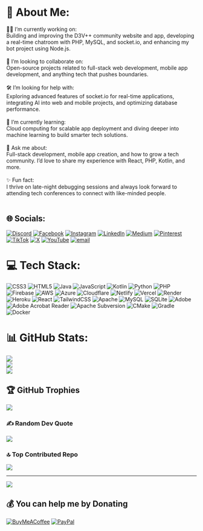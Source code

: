 # 💫 About Me:
👨‍💻 I’m currently working on:<br>Building and improving the D3V++ community website and app, developing a real-time chatroom with PHP, MySQL, and socket.io, and enhancing my bot project using Node.js.<br><br>🤝 I’m looking to collaborate on:<br>Open-source projects related to full-stack web development, mobile app development, and anything tech that pushes boundaries.<br><br>🛠️ I’m looking for help with:<br>Exploring advanced features of socket.io for real-time applications, integrating AI into web and mobile projects, and optimizing database performance.<br><br>🌱 I’m currently learning:<br>Cloud computing for scalable app deployment and diving deeper into machine learning to build smarter tech solutions.<br><br>💬 Ask me about:<br>Full-stack development, mobile app creation, and how to grow a tech community. I’d love to share my experience with React, PHP, Kotlin, and more.<br><br>✨ Fun fact:<br>I thrive on late-night debugging sessions and always look forward to attending tech conferences to connect with like-minded people.<br><br>


## 🌐 Socials:
[![Discord](https://img.shields.io/badge/Discord-%237289DA.svg?logo=discord&logoColor=white)](https://discord.gg/samkiel488) [![Facebook](https://img.shields.io/badge/Facebook-%231877F2.svg?logo=Facebook&logoColor=white)](https://facebook.com/samkiel06) [![Instagram](https://img.shields.io/badge/Instagram-%23E4405F.svg?logo=Instagram&logoColor=white)](https://instagram.com/samkiel.dev) [![LinkedIn](https://img.shields.io/badge/LinkedIn-%230077B5.svg?logo=linkedin&logoColor=white)](https://linkedin.com/in/samkiel488) [![Medium](https://img.shields.io/badge/Medium-12100E?logo=medium&logoColor=white)](https://medium.com/@samkiel) [![Pinterest](https://img.shields.io/badge/Pinterest-%23E60023.svg?logo=Pinterest&logoColor=white)](https://pinterest.com/samkiel488) [![TikTok](https://img.shields.io/badge/TikTok-%23000000.svg?logo=TikTok&logoColor=white)](https://tiktok.com/@samkiel488) [![X](https://img.shields.io/badge/X-black.svg?logo=X&logoColor=white)](https://x.com/samkiel_dev) [![YouTube](https://img.shields.io/badge/YouTube-%23FF0000.svg?logo=YouTube&logoColor=white)](https://youtube.com/@samkieldev) [![email](https://img.shields.io/badge/Email-D14836?logo=gmail&logoColor=white)](mailto:samuelezekiel488@gmail.com) 

# 💻 Tech Stack:
![CSS3](https://img.shields.io/badge/css3-%231572B6.svg?style=for-the-badge&logo=css3&logoColor=white) ![HTML5](https://img.shields.io/badge/html5-%23E34F26.svg?style=for-the-badge&logo=html5&logoColor=white) ![Java](https://img.shields.io/badge/java-%23ED8B00.svg?style=for-the-badge&logo=openjdk&logoColor=white) ![JavaScript](https://img.shields.io/badge/javascript-%23323330.svg?style=for-the-badge&logo=javascript&logoColor=%23F7DF1E) ![Kotlin](https://img.shields.io/badge/kotlin-%237F52FF.svg?style=for-the-badge&logo=kotlin&logoColor=white) ![Python](https://img.shields.io/badge/python-3670A0?style=for-the-badge&logo=python&logoColor=ffdd54) ![PHP](https://img.shields.io/badge/php-%23777BB4.svg?style=for-the-badge&logo=php&logoColor=white) ![Firebase](https://img.shields.io/badge/firebase-%23039BE5.svg?style=for-the-badge&logo=firebase) ![AWS](https://img.shields.io/badge/AWS-%23FF9900.svg?style=for-the-badge&logo=amazon-aws&logoColor=white) ![Azure](https://img.shields.io/badge/azure-%230072C6.svg?style=for-the-badge&logo=microsoftazure&logoColor=white) ![Cloudflare](https://img.shields.io/badge/Cloudflare-F38020?style=for-the-badge&logo=Cloudflare&logoColor=white) ![Netlify](https://img.shields.io/badge/netlify-%23000000.svg?style=for-the-badge&logo=netlify&logoColor=#00C7B7) ![Vercel](https://img.shields.io/badge/vercel-%23000000.svg?style=for-the-badge&logo=vercel&logoColor=white) ![Render](https://img.shields.io/badge/Render-%46E3B7.svg?style=for-the-badge&logo=render&logoColor=white) ![Heroku](https://img.shields.io/badge/heroku-%23430098.svg?style=for-the-badge&logo=heroku&logoColor=white) ![React](https://img.shields.io/badge/react-%2320232a.svg?style=for-the-badge&logo=react&logoColor=%2361DAFB) ![TailwindCSS](https://img.shields.io/badge/tailwindcss-%2338B2AC.svg?style=for-the-badge&logo=tailwind-css&logoColor=white) ![Apache](https://img.shields.io/badge/apache-%23D42029.svg?style=for-the-badge&logo=apache&logoColor=white) ![MySQL](https://img.shields.io/badge/mysql-4479A1.svg?style=for-the-badge&logo=mysql&logoColor=white) ![SQLite](https://img.shields.io/badge/sqlite-%2307405e.svg?style=for-the-badge&logo=sqlite&logoColor=white) ![Adobe](https://img.shields.io/badge/adobe-%23FF0000.svg?style=for-the-badge&logo=adobe&logoColor=white) ![Adobe Acrobat Reader](https://img.shields.io/badge/Adobe%20Acrobat%20Reader-EC1C24.svg?style=for-the-badge&logo=Adobe%20Acrobat%20Reader&logoColor=white) ![Apache Subversion](https://img.shields.io/badge/subversion-%23809CC9.svg?style=for-the-badge&logo=subversion&logoColor=white) ![CMake](https://img.shields.io/badge/CMake-%23008FBA.svg?style=for-the-badge&logo=cmake&logoColor=white) ![Gradle](https://img.shields.io/badge/Gradle-02303A.svg?style=for-the-badge&logo=Gradle&logoColor=white) ![Docker](https://img.shields.io/badge/docker-%230db7ed.svg?style=for-the-badge&logo=docker&logoColor=white)
# 📊 GitHub Stats:
![](https://github-readme-stats.vercel.app/api?username=samkiel488&theme=dark&hide_border=false&include_all_commits=true&count_private=true)<br/>
![](https://github-readme-streak-stats.herokuapp.com/?user=samkiel488&theme=dark&hide_border=false)<br/>
![](https://github-readme-stats.vercel.app/api/top-langs/?username=samkiel488&theme=dark&hide_border=false&include_all_commits=true&count_private=true&layout=compact)

## 🏆 GitHub Trophies
![](https://github-profile-trophy.vercel.app/?username=samkiel488&theme=ocean_dark&no-frame=false&no-bg=false&margin-w=4)

### ✍️ Random Dev Quote
![](https://quotes-github-readme.vercel.app/api?type=horizontal&theme=radical)

### 🔝 Top Contributed Repo
![](https://github-contributor-stats.vercel.app/api?username=samkiel488&limit=5&theme=dark&combine_all_yearly_contributions=true)

---
[![](https://visitcount.itsvg.in/api?id=samkiel488&icon=0&color=0)](https://visitcount.itsvg.in)

  ## 💰 You can help me by Donating
  [![BuyMeACoffee](https://img.shields.io/badge/Buy%20Me%20a%20Coffee-ffdd00?style=for-the-badge&logo=buy-me-a-coffee&logoColor=black)](https://buymeacoffee.com/samkiel) [![PayPal](https://img.shields.io/badge/PayPal-00457C?style=for-the-badge&logo=paypal&logoColor=white)](https://paypal.me/samkiel) 

  
<!-- Proudly created with GPRM ( https://gprm.itsvg.in ) -->
